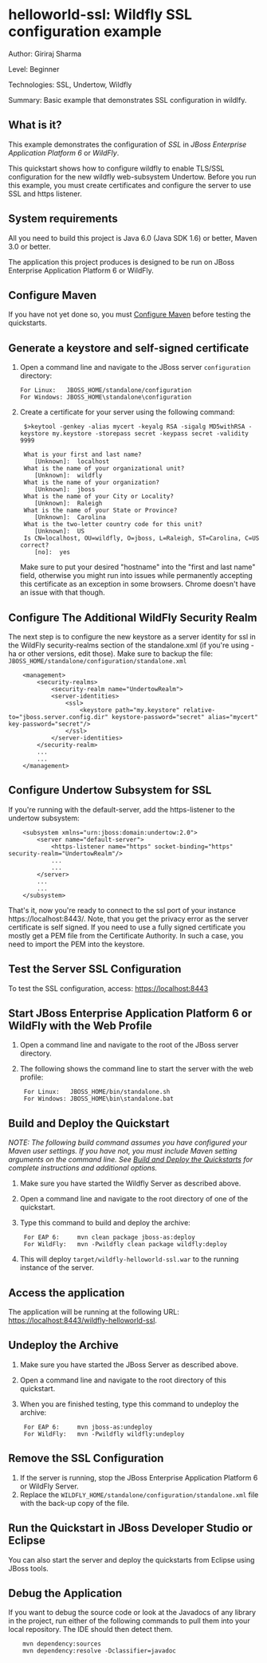 helloworld-ssl: Wildfly SSL configuration example
==================================================
Author: Giriraj Sharma

Level: Beginner

Technologies: SSL, Undertow, Wildfly

Summary: Basic example that demonstrates SSL configuration in wildlfy.

What is it?
-----------

This example demonstrates the configuration of *SSL* in *JBoss Enterprise Application Platform 6* or *WildFly*.

This quickstart shows how to configure wildfly to enable TLS/SSL configuration for the new wildfly web-subsystem Undertow.
Before you run this example, you must create certificates and configure the server to use SSL and https listener.


System requirements
-------------------

All you need to build this project is Java 6.0 (Java SDK 1.6) or better, Maven 3.0 or better.

The application this project produces is designed to be run on JBoss Enterprise Application Platform 6 or WildFly.


Configure Maven
---------------

If you have not yet done so, you must [Configure Maven](http://www.jboss.org/jdf/quickstarts/jboss-as-quickstart/#configure_maven) before testing the quickstarts.


Generate a keystore and self-signed certificate 
-----------------------------------------------

1.  Open a command line and navigate to the JBoss server `configuration` directory:

        For Linux:   JBOSS_HOME/standalone/configuration
        For Windows: JBOSS_HOME\standalone\configuration
2. Create a certificate for your server using the following command:

        $>keytool -genkey -alias mycert -keyalg RSA -sigalg MD5withRSA -keystore my.keystore -storepass secret -keypass secret -validity 9999

        What is your first and last name?
           [Unknown]:  localhost
        What is the name of your organizational unit?
           [Unknown]:  wildfly
        What is the name of your organization?
           [Unknown]:  jboss
        What is the name of your City or Locality?
           [Unknown]:  Raleigh
        What is the name of your State or Province?
           [Unknown]:  Carolina
        What is the two-letter country code for this unit?
           [Unknown]:  US
        Is CN=localhost, OU=wildfly, O=jboss, L=Raleigh, ST=Carolina, C=US correct?
           [no]:  yes

   Make sure to put your desired "hostname" into the "first and last name" field, otherwise you might run into issues while permanently accepting this certificate as an exception in some browsers. Chrome doesn't have an issue with that though.

Configure The Additional WildFly Security Realm
-----------------------------------------------

The next step is to configure the new keystore as a server identity for ssl in the WildFly security-realms section of the standalone.xml (if you're using -ha or other versions, edit those). Make sure to backup the file: `JBOSS_HOME/standalone/configuration/standalone.xml`

        <management>
            <security-realms>
                <security-realm name="UndertowRealm">
                <server-identities>
                    <ssl>
                        <keystore path="my.keystore" relative-to="jboss.server.config.dir" keystore-password="secret" alias="mycert" key-password="secret"/>
                    </ssl>
                </server-identities>
            </security-realm>
            ...
            ...
        </management>

Configure Undertow Subsystem for SSL
------------------------------------

If you're running with the default-server, add the https-listener to the undertow subsystem:

        <subsystem xmlns="urn:jboss:domain:undertow:2.0">
            <server name="default-server">
                <https-listener name="https" socket-binding="https" security-realm="UndertowRealm"/>
                ...
                ...
            </server>
            ...
            ...
        </subsystem>

That's it, now you're ready to connect to the ssl port of your instance https://localhost:8443/. Note, that you get the privacy error as the server certificate is self signed. If you need to use a fully signed certificate you mostly get a PEM file from the Certificate Authority. In such a case, you need to import the PEM into the keystore.

Test the Server SSL Configuration
---------------------------------

To test the SSL configuration, access: <https://localhost:8443>

Start JBoss Enterprise Application Platform 6 or WildFly with the Web Profile
------------------------------------------------------------------------------

1. Open a command line and navigate to the root of the JBoss server directory.
2. The following shows the command line to start the server with the web profile:

        For Linux:   JBOSS_HOME/bin/standalone.sh
        For Windows: JBOSS_HOME\bin\standalone.bat

 
Build and Deploy the Quickstart
-------------------------

_NOTE: The following build command assumes you have configured your Maven user settings. If you have not, you must include Maven setting arguments on the command line. See [Build and Deploy the Quickstarts](../README.md#build-and-deploy-the-quickstarts) for complete instructions and additional options._

1. Make sure you have started the Wildfly Server as described above.
2. Open a command line and navigate to the root directory of one of the quickstart.
3. Type this command to build and deploy the archive:

        For EAP 6:     mvn clean package jboss-as:deploy
        For WildFly:   mvn -Pwildfly clean package wildfly:deploy

4. This will deploy `target/wildfly-helloworld-ssl.war` to the running instance of the server.


Access the application 
---------------------

The application will be running at the following URL: <https://localhost:8443/wildfly-helloworld-ssl>.


Undeploy the Archive
--------------------

1. Make sure you have started the JBoss Server as described above.
2. Open a command line and navigate to the root directory of this quickstart.
3. When you are finished testing, type this command to undeploy the archive:

        For EAP 6:     mvn jboss-as:undeploy
        For WildFly:   mvn -Pwildfly wildfly:undeploy


Remove the SSL Configuration
----------------------------

1. If the server is running, stop the JBoss Enterprise Application Platform 6 or WildFly Server.
2. Replace the `WILDFLY_HOME/standalone/configuration/standalone.xml` file with the back-up copy of the file.


Run the Quickstart in JBoss Developer Studio or Eclipse
-------------------------------------
You can also start the server and deploy the quickstarts from Eclipse using JBoss tools.


Debug the Application
------------------------------------

If you want to debug the source code or look at the Javadocs of any library in the project, run either of the following commands to pull them into your local repository. The IDE should then detect them.

        mvn dependency:sources
        mvn dependency:resolve -Dclassifier=javadoc
        
